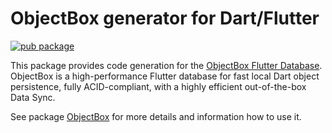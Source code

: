 # ObjectBox generator for Dart/Flutter

[![pub package](https://img.shields.io/pub/v/objectbox_generator.svg)](https://pub.dev/packages/objectbox_generator)

This package provides code generation for the [ObjectBox Flutter Database](https://pub.dev/packages/objectbox).
ObjectBox is a high-performance Flutter database for fast local Dart object persistence, fully ACID-compliant, with a highly efficient out-of-the-box Data Sync.

See package [ObjectBox](https://pub.dev/packages/objectbox) for more details and information how to use it. 

